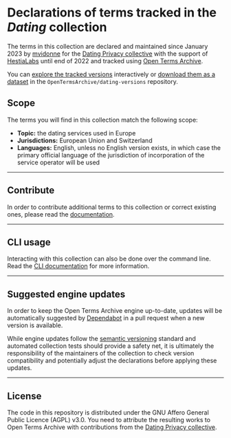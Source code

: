 # Declarations of terms tracked in the *Dating* collection

The terms in this collection are declared and maintained since January 2023 by [mvidonne](https://github.com/mvidonne) for the [Dating Privacy collective](https://dating-privacy.hestialabs.org/) with the support of [HestiaLabs](https://hestialabs.org) until end of 2022 and tracked using [Open Terms Archive](https://opentermsarchive.org).

You can [explore the tracked versions](https://github.com/OpenTermsArchive/dating-versions) interactively or [download them as a dataset](https://github.com/OpenTermsArchive/dating-versions/releases) in the `OpenTermsArchive/dating-versions` repository.

## Scope

The terms you will find in this collection match the following scope:

- **Topic:** the dating services used in Europe
- **Jurisdictions:** European Union and Switzerland
- **Languages:** English, unless no English version exists, in which case the primary official language of the jurisdiction of incorporation of the service operator will be used

- - -

## Contribute

In order to contribute additional terms to this collection or correct existing ones, please read the [documentation](https://docs.opentermsarchive.org/contributing-terms/).

- - -

## CLI usage

Interacting with this collection can also be done over the command line. Read the [CLI documentation](https://docs.opentermsarchive.org/#cli) for more information.

- - -

## Suggested engine updates

In order to keep the Open Terms Archive engine up-to-date, updates will be automatically suggested by [Dependabot](https://github.blog/2020-06-01-keep-all-your-packages-up-to-date-with-dependabot/) in a pull request when a new version is available.

While engine updates follow the [semantic versioning](https://semver.org) standard and automated collection tests should provide a safety net, it is ultimately the responsibility of the maintainers of the collection to check version compatibility and potentially adjust the declarations before applying these updates.

- - - -

## License

The code in this repository is distributed under the GNU Affero General Public Licence (AGPL) v3.0. You need to attribute the resulting works to Open Terms Archive with contributions from the [Dating Privacy collective](https://dating-privacy.hestialabs.org/en/).
